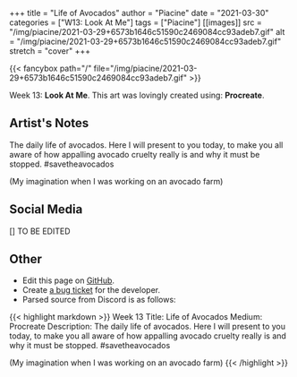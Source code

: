 +++
title =       "Life of Avocados"
author =      "Piacine"
date =        "2021-03-30"
categories =  ["W13: Look At Me"]
tags =        ["Piacine"]
[[images]]
                      src = "/img/piacine/2021-03-29+6573b1646c51590c2469084cc93adeb7.gif"
                      alt = "/img/piacine/2021-03-29+6573b1646c51590c2469084cc93adeb7.gif"
                      stretch = "cover"
+++


{{< fancybox path="/" file="/img/piacine/2021-03-29+6573b1646c51590c2469084cc93adeb7.gif" >}}


Week 13: **Look At Me**. This art was lovingly created using: **Procreate**.

## Artist's Notes

The daily life of avocados. Here I will present to you today, to make you all aware of how appalling avocado cruelty really is and why it must be stopped. #savetheavocados 

(My imagination when I was working on an avocado farm)

## Social Media

[] TO BE EDITED

## Other

- Edit this page on [GitHub](https://github.com/teaminkling/web-refresh/edit/main/blog/content/blog/piacine-week-13-915b.md).
- Create [a bug ticket](https://github.com/teaminkling/web-refresh/issues/new?assignees=&labels=bug&template=problem-report.md&title=) for the developer.
- Parsed source from Discord is as follows:

{{< highlight markdown >}}
Week 13
Title: Life of Avocados
Medium: Procreate
Description: The daily life of avocados. Here I will present to you today, to make you all aware of how appalling avocado cruelty really is and why it must be stopped. #savetheavocados 

(My imagination when I was working on an avocado farm)
{{< /highlight >}}